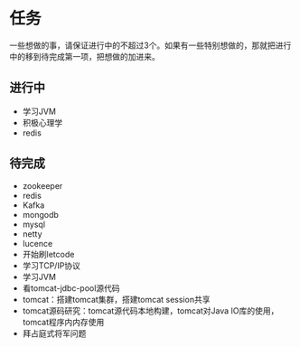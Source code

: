 # 任务

一些想做的事，请保证进行中的不超过3个。如果有一些特别想做的，那就把进行中的移到待完成第一项，把想做的加进来。

## 进行中

* 学习JVM
* 积极心理学
* redis

## 待完成

* zookeeper
* redis
* Kafka
* mongodb
* mysql
* netty 
* lucence
* 开始刷letcode
* 学习TCP/IP协议
* 学习JVM
* 看tomcat-jdbc-pool源代码
* tomcat：搭建tomcat集群，搭建tomcat session共享 
* tomcat源码研究：tomcat源代码本地构建，tomcat对Java IO库的使用，tomcat程序内内存使用
* 拜占庭式将军问题